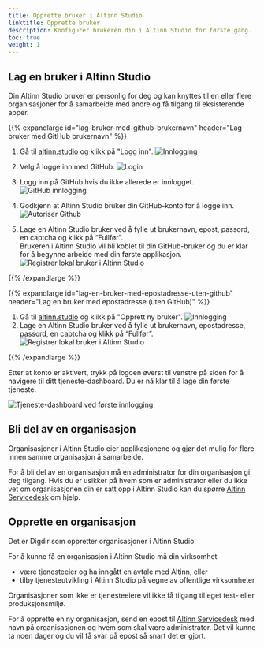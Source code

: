 ```yaml
---
title: Opprette bruker i Altinn Studio
linktitle: Opprette bruker
description: Konfigurer brukeren din i Altinn Studio for første gang.
toc: true
weight: 1
---
```


## Lag en bruker i Altinn Studio

Din Altinn Studio bruker er personlig for deg og kan knyttes til en eller flere organisasjoner for å samarbeide med andre og få tilgang til eksisterende apper.

{{% expandlarge id="lag-bruker-med-github-brukernavn" header="Lag bruker med GitHub brukernavn" %}}

1. Gå til [altinn.studio](https://altinn.studio) og klikk på "Logg inn".
   ![Innlogging](./velkommen.png "Velkommen")

2. Velg å logge inn med GitHub.
   ![Login](./login-as.png "Logg inn")

3. Logg inn på GitHub hvis du ikke allerede er innlogget.
   ![GitHub innlogging](./github-login.png "GitHub innlogging")

4. Godkjenn at Altinn Studio bruker din GitHub-konto for å logge inn.
   ![Autoriser Github](./authorize-altinn.png "Autoriser GitHub")

5. Lage en Altinn Studio bruker ved å fylle ut brukernavn, epost, passord, en captcha og klikk på “Fullfør”.  
   Brukeren i Altinn Studio vil bli koblet til din GitHub-bruker og du er klar for å begynne arbeide med din første applikasjon.
   ![Registrer lokal bruker i Altinn Studio](./register-gitea.png "Registrer lokal bruker i Altinn Studio")

{{% /expandlarge %}}

{{% expandlarge id="lag-en-bruker-med-epostadresse-uten-github" header="Lag en bruker med epostadresse (uten GitHub)" %}}

1. Gå til [altinn.studio](https://altinn.studio) og klikk på "Opprett ny bruker".
   ![Innlogging](./velkommen.png "Velkommen")
2. Lage en Altinn Studio bruker ved å fylle ut brukernavn, epostadresse, passord, en captcha og klikk på “Fullfør”.
   ![Registrer lokal bruker i Altinn Studio](./register-gitea.png "Registrer lokal bruker i Altinn Studio")

{{% /expandlarge %}}

Etter at konto er aktivert, trykk på logoen øverst til venstre på siden for å navigere til ditt tjeneste-dashboard.
Du er nå klar til å lage din første tjeneste.

![Tjeneste-dashboard ved første innlogging](./empty-dashboard.png?width=500 "Tjeneste-dashboard ved første innlogging")

## Bli del av en organisasjon

Organisasjoner i Altinn Studio eier applikasjonene og gjør det mulig for flere innen samme organisasjon å samarbeide.

For å bli del av en organisasjon må en administrator for din organisasjon gi deg tilgang.
Hvis du er usikker på hvem som er administrator eller du ikke vet om organisasjonen din er satt opp i Altinn Studio
kan du spørre [Altinn Servicedesk](mailto:tjenesteeier@altinn.no) om hjelp.

## Opprette en organisasjon

Det er Digdir som oppretter organisasjoner i Altinn Studio.

For å kunne få en organisasjon i Altinn Studio må din virksomhet

- være tjenesteeier og ha inngått en avtale med Altinn, eller
- tilby tjenesteutvikling i Altinn Studio på vegne av offentlige virksomheter

Organisasjoner som ikke er tjenesteeiere vil ikke få tilgang til eget test- eller produksjonsmiljø. 

For å opprette en ny organisasjon, send en epost til [Altinn Servicedesk](mailto:tjenesteeier@altinn.no) med navn på organisasjonen og hvem som skal være administrator.
Det vil kunne ta noen dager og du vil få svar på epost så snart det er gjort.
